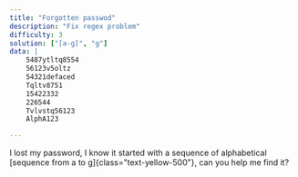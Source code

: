 ```yaml
---
title: "Forgotten passwod"
description: "Fix regex problem"
difficulty: 3
solution: ["[a-g]", "g"]
data: | 
    5487ytltq8554
    56123v5oltz
    54321defaced
    Tqltv8751
    15422332
    226544
    Tvlvstq56123
    AlphA123

---
```


I lost my password, I know it started with a sequence of alphabetical [sequence from a to g]{class="text-yellow-500"}, can you help me find it?
